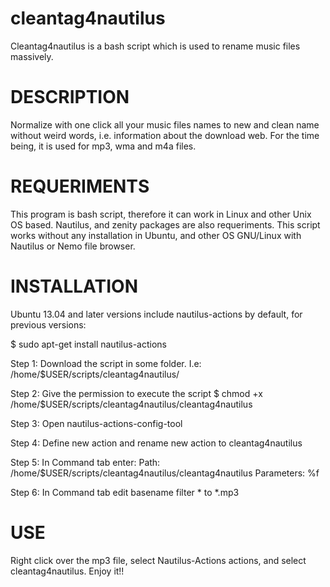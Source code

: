 cleantag4nautilus
=================

Cleantag4nautilus is a bash script which is used to rename music files massively.




DESCRIPTION
====================================================================
Normalize with one click all your music files names to new and clean name without weird words, i.e. information about the download web.
For the time being, it is used for mp3, wma and m4a files.




REQUERIMENTS
====================================================================
This program is bash script, therefore it can work in Linux and other Unix OS based.
Nautilus, and zenity packages are also requeriments.
This script works without any installation in Ubuntu, and other OS GNU/Linux with Nautilus or Nemo file browser.




INSTALLATION
====================================================================
Ubuntu 13.04 and later versions include nautilus-actions by default, for previous versions:

$ sudo apt-get install nautilus-actions



Step 1:
Download the script in some folder. I.e: /home/$USER/scripts/cleantag4nautilus/


Step 2:
Give the permission to execute the script
$ chmod +x /home/$USER/scripts/cleantag4nautilus/cleantag4nautilus


Step 3:
Open nautilus-actions-config-tool


Step 4:
Define new action and rename new action to cleantag4nautilus


Step 5:
In Command tab enter:
Path: /home/$USER/scripts/cleantag4nautilus/cleantag4nautilus
Parameters: %f


Step 6:
In Command tab edit basename filter * to *.mp3



USE
====================================================================
Right click over the mp3 file, select Nautilus-Actions actions, and select cleantag4nautilus. Enjoy it!!




